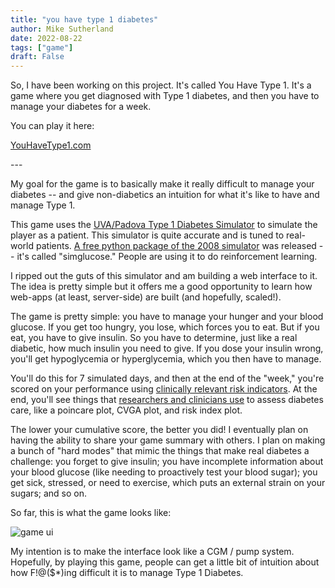 ```yaml
---
title: "you have type 1 diabetes"
author: Mike Sutherland
date: 2022-08-22
tags: ["game"]
draft: False
---
```


So, I have been working on this project. It's called You Have Type 1. It's a game where you get diagnosed with Type 1 diabetes, and then you have to manage your diabetes for a week.

You can play it here: 

[YouHaveType1.com](https://youhavetype1.com/)

<!--more-->---

My goal for the game is to basically make it really difficult to manage your diabetes -- and give non-diabetics an intuition for what it's like to have and manage Type 1.

This game uses the [UVA/Padova Type 1 Diabetes Simulator](https://www.ncbi.nlm.nih.gov/pmc/articles/PMC4454102/) to simulate the player as a patient. This simulator is quite accurate and is tuned to real-world patients. [A free python package of the 2008 simulator](https://github.com/jxx123/simglucose) was released -- it's called "simglucose." People are using it to do reinforcement learning.

I ripped out the guts of this simulator and am building a web interface to it. The idea is pretty simple but it offers me a good opportunity to learn how web-apps (at least, server-side) are built (and hopefully, scaled!).

The game is pretty simple: you have to manage your hunger and your blood glucose. If you get too hungry, you lose, which forces you to eat. But if you eat, you have to give insulin. So you have to determine, just like a real diabetic, how much insulin you need to give. If you dose your insulin wrong, you'll get hypoglycemia or hyperglycemia, which you then have to manage.

You'll do this for 7 simulated days, and then at the end of the "week," you're scored on your performance using [clinically relevant risk indicators](https://www.tandfonline.com/doi/abs/10.1080/10273660008833060). At the end, you'll see things that [researchers and clinicians use](https://ieeexplore.ieee.org/abstract/document/5342789?casa_token=1A0tgm_JuC4AAAAA:bqSyU6bgGe90Nrif02eCBIJ-czEO2d_0TTMwH4aUDHFplzpkAMpQ6zPW05dmU02wNVPYtvZG0u0) to assess diabetes care, like a poincare plot, CVGA plot, and risk index plot.

The lower your cumulative score, the better you did! I eventually plan on having the ability to share your game summary with others. I plan on making a bunch of "hard modes" that mimic the things that make real diabetes a challenge: you forget to give insulin; you have incomplete information about your blood glucose (like needing to proactively test your blood sugar); you get sick, stressed, or need to exercise, which puts an external strain on your sugars; and so on.

So far, this is what the game looks like:

![game ui](/img/2022-yht1/yht1.png)

My intention is to make the interface look like a CGM / pump system. Hopefully, by playing this game, people can get a little bit of intuition about how F!@($\*)ing difficult it is to manage Type 1 Diabetes.